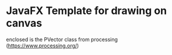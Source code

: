# JavaFX Template for drawing on canvas

enclosed is the PVector class from processing (https://www.processing.org/)
